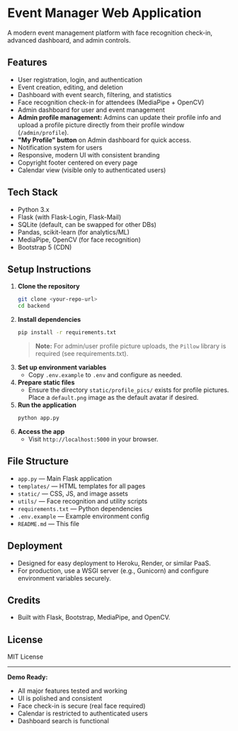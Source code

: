 # Event Manager Web Application

A modern event management platform with face recognition check-in, advanced dashboard, and admin controls.

## Features
- User registration, login, and authentication
- Event creation, editing, and deletion
- Dashboard with event search, filtering, and statistics
- Face recognition check-in for attendees (MediaPipe + OpenCV)
- Admin dashboard for user and event management
- **Admin profile management:** Admins can update their profile info and upload a profile picture directly from their profile window (`/admin/profile`).
- **"My Profile" button** on Admin dashboard for quick access.
- Notification system for users
- Responsive, modern UI with consistent branding
- Copyright footer centered on every page
- Calendar view (visible only to authenticated users)

## Tech Stack
- Python 3.x
- Flask (with Flask-Login, Flask-Mail)
- SQLite (default, can be swapped for other DBs)
- Pandas, scikit-learn (for analytics/ML)
- MediaPipe, OpenCV (for face recognition)
- Bootstrap 5 (CDN)

## Setup Instructions
1. **Clone the repository**
   ```bash
   git clone <your-repo-url>
   cd backend
   ```
2. **Install dependencies**
   ```bash
   pip install -r requirements.txt
   ```
   > **Note:** For admin/user profile picture uploads, the `Pillow` library is required (see requirements.txt).
3. **Set up environment variables**
   - Copy `.env.example` to `.env` and configure as needed.
4. **Prepare static files**
   - Ensure the directory `static/profile_pics/` exists for profile pictures. Place a `default.png` image as the default avatar if desired.
5. **Run the application**
   ```bash
   python app.py
   ```
6. **Access the app**
   - Visit `http://localhost:5000` in your browser.

## File Structure
- `app.py` — Main Flask application
- `templates/` — HTML templates for all pages
- `static/` — CSS, JS, and image assets
- `utils/` — Face recognition and utility scripts
- `requirements.txt` — Python dependencies
- `.env.example` — Example environment config
- `README.md` — This file

## Deployment
- Designed for easy deployment to Heroku, Render, or similar PaaS.
- For production, use a WSGI server (e.g., Gunicorn) and configure environment variables securely.

## Credits
- Built with Flask, Bootstrap, MediaPipe, and OpenCV.

## License
MIT License

---

**Demo Ready:**
- All major features tested and working
- UI is polished and consistent
- Face check-in is secure (real face required)
- Calendar is restricted to authenticated users
- Dashboard search is functional

